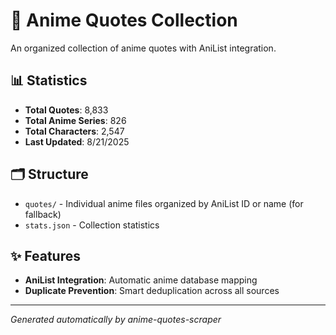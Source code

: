# 🎌 Anime Quotes Collection

An organized collection of anime quotes with AniList integration.

## 📊 Statistics

- **Total Quotes**: 8,833
- **Total Anime Series**: 826
- **Total Characters**: 2,547
- **Last Updated**: 8/21/2025

## 🗂️ Structure

- `quotes/` - Individual anime files organized by AniList ID or name  (for fallback)
- `stats.json` - Collection statistics

## ✨ Features

- **AniList Integration**: Automatic anime database mapping
- **Duplicate Prevention**: Smart deduplication across all sources

---
*Generated automatically by anime-quotes-scraper*
